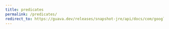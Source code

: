 ```yaml
---
title: predicates
permalink: /predicates/
redirect_to: https://guava.dev/releases/snapshot-jre/api/docs/com/google/common/base/Predicates.html
---
```

